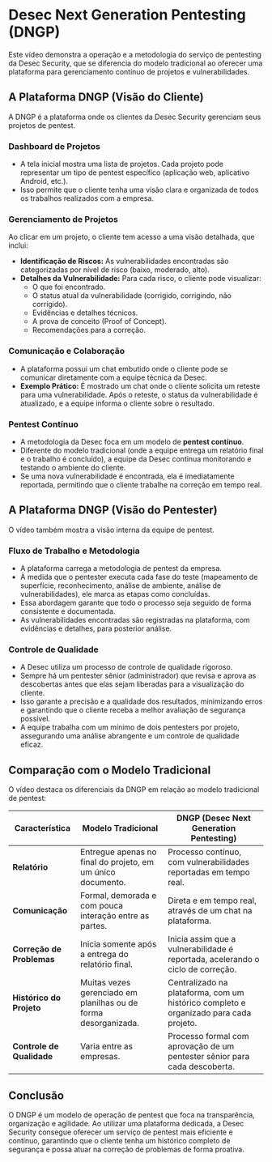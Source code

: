 # Desec Next Generation Pentesting (DNGP)

Este vídeo demonstra a operação e a metodologia do serviço de pentesting da Desec Security, que se diferencia do modelo tradicional ao oferecer uma plataforma para gerenciamento contínuo de projetos e vulnerabilidades.

## A Plataforma DNGP (Visão do Cliente)

A DNGP é a plataforma onde os clientes da Desec Security gerenciam seus projetos de pentest.

### Dashboard de Projetos

* A tela inicial mostra uma lista de projetos. Cada projeto pode representar um tipo de pentest específico (aplicação web, aplicativo Android, etc.).
* Isso permite que o cliente tenha uma visão clara e organizada de todos os trabalhos realizados com a empresa.

### Gerenciamento de Projetos

Ao clicar em um projeto, o cliente tem acesso a uma visão detalhada, que inclui:

* **Identificação de Riscos:** As vulnerabilidades encontradas são categorizadas por nível de risco (baixo, moderado, alto).
* **Detalhes da Vulnerabilidade:** Para cada risco, o cliente pode visualizar:
    * O que foi encontrado.
    * O status atual da vulnerabilidade (corrigido, corrigindo, não corrigido).
    * Evidências e detalhes técnicos.
    * A prova de conceito (Proof of Concept).
    * Recomendações para a correção.

### Comunicação e Colaboração

* A plataforma possui um chat embutido onde o cliente pode se comunicar diretamente com a equipe técnica da Desec.
* **Exemplo Prático:** É mostrado um chat onde o cliente solicita um reteste para uma vulnerabilidade. Após o reteste, o status da vulnerabilidade é atualizado, e a equipe informa o cliente sobre o resultado.

### Pentest Contínuo

* A metodologia da Desec foca em um modelo de **pentest contínuo**.
* Diferente do modelo tradicional (onde a equipe entrega um relatório final e o trabalho é concluído), a equipe da Desec continua monitorando e testando o ambiente do cliente.
* Se uma nova vulnerabilidade é encontrada, ela é imediatamente reportada, permitindo que o cliente trabalhe na correção em tempo real.

## A Plataforma DNGP (Visão do Pentester)

O vídeo também mostra a visão interna da equipe de pentest.

### Fluxo de Trabalho e Metodologia

* A plataforma carrega a metodologia de pentest da empresa.
* À medida que o pentester executa cada fase do teste (mapeamento de superfície, reconhecimento, análise de ambiente, análise de vulnerabilidades), ele marca as etapas como concluídas.
* Essa abordagem garante que todo o processo seja seguido de forma consistente e documentada.
* As vulnerabilidades encontradas são registradas na plataforma, com evidências e detalhes, para posterior análise.

### Controle de Qualidade

* A Desec utiliza um processo de controle de qualidade rigoroso.
* Sempre há um pentester sênior (administrador) que revisa e aprova as descobertas antes que elas sejam liberadas para a visualização do cliente.
* Isso garante a precisão e a qualidade dos resultados, minimizando erros e garantindo que o cliente receba a melhor avaliação de segurança possível.
* A equipe trabalha com um mínimo de dois pentesters por projeto, assegurando uma análise abrangente e um controle de qualidade eficaz.

## Comparação com o Modelo Tradicional

O vídeo destaca os diferenciais da DNGP em relação ao modelo tradicional de pentest:

| Característica            | Modelo Tradicional                                      | DNGP (Desec Next Generation Pentesting)                      |
| ------------------------- | ------------------------------------------------------- | ------------------------------------------------------------ |
| **Relatório** | Entregue apenas no final do projeto, em um único documento. | Processo contínuo, com vulnerabilidades reportadas em tempo real. |
| **Comunicação** | Formal, demorada e com pouca interação entre as partes. | Direta e em tempo real, através de um chat na plataforma.      |
| **Correção de Problemas** | Inicia somente após a entrega do relatório final.       | Inicia assim que a vulnerabilidade é reportada, acelerando o ciclo de correção. |
| **Histórico do Projeto** | Muitas vezes gerenciado em planilhas ou de forma desorganizada. | Centralizado na plataforma, com um histórico completo e organizado para cada projeto. |
| **Controle de Qualidade** | Varia entre as empresas.                                | Processo formal com aprovação de um pentester sênior para cada descoberta. |

## Conclusão

O DNGP é um modelo de operação de pentest que foca na transparência, organização e agilidade. Ao utilizar uma plataforma dedicada, a Desec Security consegue oferecer um serviço de pentest mais eficiente e contínuo, garantindo que o cliente tenha um histórico completo de segurança e possa atuar na correção de problemas de forma proativa.
